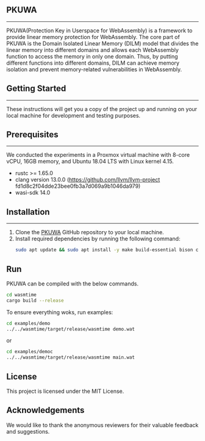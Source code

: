 ## PKUWA
---
PKUWA(Protection Key in Userspace for WebAssembly) is a framework to provide linear memory protection for WebAssembly. The core part of PKUWA is the Domain Isolated Linear Memory (DILM) model that divides the linear memory into different domains and allows each WebAssembly function to access the memory in only one domain. Thus, by putting different functions into different domains, DILM can achieve memory isolation and prevent memory-related vulnerabilities in WebAssembly.

## Getting Started
---
These instructions will get you a copy of the project up and running on your local machine for development and testing purposes.

## Prerequisites
---
We conducted the experiments in a Proxmox virtual machine with 8-core vCPU, 16GB memory, and Ubuntu 18.04 LTS with Linux kernel 4.15.
* rustc >= 1.65.0
* clang version 13.0.0 (https://github.com/llvm/llvm-project fd1d8c2f04dde23bee0fb3a7d069a9b1046da979)
* wasi-sdk 14.0

## Installation
---
1. Clone the [PKUWA](https://anonymous.4open.science/r/PKUWA-2321) GitHub repository to your local machine.
2. Install required dependencies by running the following command:
   ```sh
   sudo apt update && sudo apt install -y make build-essential bison clang linux-tools-common libssl-dev
   ```

## Run
PKUWA can be compiled with the below commands.
```sh
cd wasmtime
cargo build --release
```

To ensure everything woks, run examples:
```sh
cd examples/demo
../../wasmtime/target/release/wasmtime demo.wat
```
or
```sh
cd examples/democ
../../wasmtime/target/release/wasmtime main.wat
```

## License
This project is licensed under the MIT License.

## Acknowledgements
We would like to thank the anonymous reviewers for their valuable feedback and suggestions.